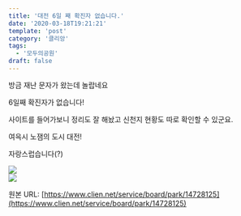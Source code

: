 ```yaml
---
title: '대전 6일 째 확진자 없습니다.'
date: '2020-03-18T19:21:21'
template: 'post'
category: '클리앙'
tags: 
  - '모두의공원'
draft: false
---
```


방금 재난 문자가 왔는데 놀랍네요

6일째 확진자가 없습니다!

사이트를 들어가보니 정리도 잘 해놨고 신천지 현황도 따로 확인할 수 있군요.

여윽시 노잼의 도시 대전!

자랑스럽습니다(?)

![](https://i.imgur.com/jn4Hbgg.jpg)  
![](https://i.imgur.com/lYOr964.jpg)

원본 URL: [https://www.clien.net/service/board/park/14728125](https://www.clien.net/service/board/park/14728125)